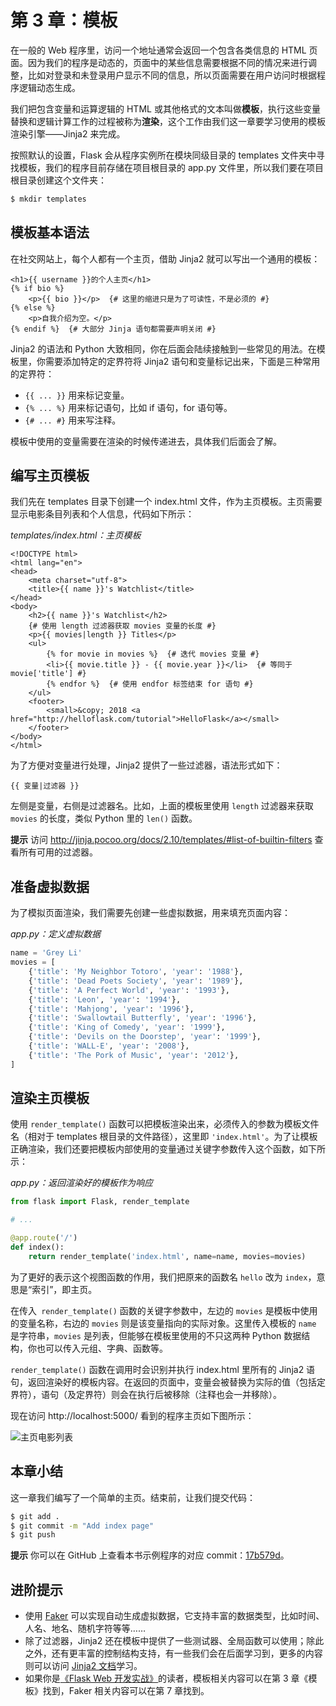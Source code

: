 # 第 3 章：模板

在一般的 Web 程序里，访问一个地址通常会返回一个包含各类信息的 HTML 页面。因为我们的程序是动态的，页面中的某些信息需要根据不同的情况来进行调整，比如对登录和未登录用户显示不同的信息，所以页面需要在用户访问时根据程序逻辑动态生成。

我们把包含变量和运算逻辑的 HTML 或其他格式的文本叫做**模板**，执行这些变量替换和逻辑计算工作的过程被称为**渲染**，这个工作由我们这一章要学习使用的模板渲染引擎——Jinja2 来完成。

按照默认的设置，Flask 会从程序实例所在模块同级目录的 templates 文件夹中寻找模板，我们的程序目前存储在项目根目录的 app.py 文件里，所以我们要在项目根目录创建这个文件夹：

```bash
$ mkdir templates
```

## 模板基本语法

在社交网站上，每个人都有一个主页，借助 Jinja2 就可以写出一个通用的模板：

```jinja2
<h1>{{ username }}的个人主页</h1>
{% if bio %}
    <p>{{ bio }}</p>  {# 这里的缩进只是为了可读性，不是必须的 #}
{% else %}
    <p>自我介绍为空。</p>
{% endif %}  {# 大部分 Jinja 语句都需要声明关闭 #}
```

Jinja2 的语法和 Python 大致相同，你在后面会陆续接触到一些常见的用法。在模板里，你需要添加特定的定界符将 Jinja2 语句和变量标记出来，下面是三种常用的定界符：

- `{{ ... }}` 用来标记变量。
- `{% ... %}` 用来标记语句，比如 if 语句，for 语句等。
- `{# ... #}` 用来写注释。

模板中使用的变量需要在渲染的时候传递进去，具体我们后面会了解。

## 编写主页模板

我们先在 templates 目录下创建一个 index.html 文件，作为主页模板。主页需要显示电影条目列表和个人信息，代码如下所示：

*templates/index.html：主页模板*

```jinja2
<!DOCTYPE html>
<html lang="en">
<head>
    <meta charset="utf-8">
    <title>{{ name }}'s Watchlist</title>
</head>
<body>
    <h2>{{ name }}'s Watchlist</h2>
    {# 使用 length 过滤器获取 movies 变量的长度 #}
    <p>{{ movies|length }} Titles</p>
    <ul>
        {% for movie in movies %}  {# 迭代 movies 变量 #}
        <li>{{ movie.title }} - {{ movie.year }}</li>  {# 等同于 movie['title'] #}
        {% endfor %}  {# 使用 endfor 标签结束 for 语句 #}
    </ul>
    <footer>
        <small>&copy; 2018 <a href="http://helloflask.com/tutorial">HelloFlask</a></small>
	</footer>
</body>
</html>
```

为了方便对变量进行处理，Jinja2 提供了一些过滤器，语法形式如下：

```jinja2
{{ 变量|过滤器 }}
```

左侧是变量，右侧是过滤器名。比如，上面的模板里使用 `length` 过滤器来获取 `movies` 的长度，类似 Python 里的 `len()` 函数。

**提示** 访问 http://jinja.pocoo.org/docs/2.10/templates/#list-of-builtin-filters 查看所有可用的过滤器。

## 准备虚拟数据

为了模拟页面渲染，我们需要先创建一些虚拟数据，用来填充页面内容：

*app.py：定义虚拟数据*

```python
name = 'Grey Li'
movies = [
    {'title': 'My Neighbor Totoro', 'year': '1988'},
    {'title': 'Dead Poets Society', 'year': '1989'},
    {'title': 'A Perfect World', 'year': '1993'},
    {'title': 'Leon', 'year': '1994'},
    {'title': 'Mahjong', 'year': '1996'},
    {'title': 'Swallowtail Butterfly', 'year': '1996'},
    {'title': 'King of Comedy', 'year': '1999'},
    {'title': 'Devils on the Doorstep', 'year': '1999'},
    {'title': 'WALL-E', 'year': '2008'},
    {'title': 'The Pork of Music', 'year': '2012'},
]
```

## 渲染主页模板

使用 `render_template()` 函数可以把模板渲染出来，必须传入的参数为模板文件名（相对于 templates 根目录的文件路径），这里即 `'index.html'`。为了让模板正确渲染，我们还要把模板内部使用的变量通过关键字参数传入这个函数，如下所示：

*app.py：返回渲染好的模板作为响应*

```python
from flask import Flask, render_template

# ...

@app.route('/')
def index():
    return render_template('index.html', name=name, movies=movies)
```

为了更好的表示这个视图函数的作用，我们把原来的函数名 `hello` 改为 `index`，意思是“索引”，即主页。

在传入` render_template()` 函数的关键字参数中，左边的 `movies` 是模板中使用的变量名称，右边的 `movies` 则是该变量指向的实际对象。这里传入模板的 `name` 是字符串，`movies` 是列表，但能够在模板里使用的不只这两种 Python 数据结构，你也可以传入元组、字典、函数等。

`render_template()` 函数在调用时会识别并执行 index.html 里所有的 Jinja2 语句，返回渲染好的模板内容。在返回的页面中，变量会被替换为实际的值（包括定界符），语句（及定界符）则会在执行后被移除（注释也会一并移除）。

现在访问 http://localhost:5000/ 看到的程序主页如下图所示：

![主页电影列表](images/3-1.png)

## 本章小结

这一章我们编写了一个简单的主页。结束前，让我们提交代码：

```bash
$ git add .
$ git commit -m "Add index page"
$ git push
```

**提示** 你可以在 GitHub 上查看本书示例程序的对应 commit：[17b579d](https://github.com/greyli/watchlist/commit/17b579d693cb3cfd2cc0e622d955ea1459f7406b)。

## 进阶提示

* 使用 [Faker](https://github.com/joke2k/faker) 可以实现自动生成虚拟数据，它支持丰富的数据类型，比如时间、人名、地名、随机字符等等……
* 除了过滤器，Jinja2 还在模板中提供了一些测试器、全局函数可以使用；除此之外，还有更丰富的控制结构支持，有一些我们会在后面学习到，更多的内容则可以访问 [Jinja2 文档](http://jinja.pocoo.org/docs/2.10/templates/)学习。
* 如果你是[《Flask Web 开发实战》](http://helloflask.com/book/)的读者，模板相关内容可以在第 3 章《模板》找到，Faker 相关内容可以在第 7 章找到。